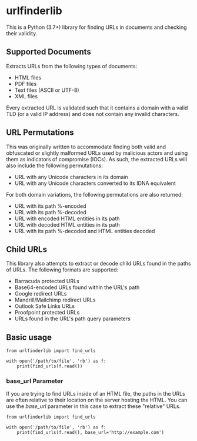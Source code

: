 # urlfinderlib

This is a Python (3.7+) library for finding URLs in documents and checking their validity.

## Supported Documents

Extracts URLs from the following types of documents:

* HTML files
* PDF files
* Text files (ASCII or UTF-8)
* XML files

Every extracted URL is validated such that it contains a domain with a valid TLD (or a valid IP address) and does not contain any invalid characters.

## URL Permutations

This was originally written to accommodate finding both valid and obfuscated or slightly malformed URLs used by malicious actors and using them as indicators of compromise (IOCs). As such, the extracted URLs will also include the following permutations:

* URL with any Unicode characters in its domain
* URL with any Unicode characters converted to its IDNA equivalent

For both domain variations, the following permutations are also returned:

* URL with its path %-encoded
* URL with its path %-decoded
* URL with encoded HTML entities in its path
* URL with decoded HTML entities in its path
* URL with its path %-decoded and HTML entities decoded

## Child URLs

This library also attempts to extract or decode child URLs found in the paths of URLs. The following formats are supported:

* Barracuda protected URLs
* Base64-encoded URLs found within the URL's path
* Google redirect URLs
* Mandrill/Mailchimp redirect URLs
* Outlook Safe Links URLs
* Proofpoint protected URLs
* URLs found in the URL's path query parameters

## Basic usage

    from urlfinderlib import find_urls
    
    with open('/path/to/file', 'rb') as f:
        print(find_urls(f.read())

### base_url Parameter

If you are trying to find URLs inside of an HTML file, the paths in the URLs are often relative to their location on the server hosting the HTML. You can use the *base_url* parameter in this case to extract these "relative" URLs.

    from urlfinderlib import find_urls
    
    with open('/path/to/file', 'rb') as f:
        print(find_urls(f.read(), base_url='http://example.com')
